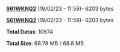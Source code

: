 [**S61WKNQ2**](/data/S61WKNQ2.txt) (19/02/23 - 11:59)- 6203 bytes

[**S61WKNQ2**](/data/S61WKNQ2.txt) (19/02/23 - 11:59)- 6203 bytes

**Total Datas**: 10674

**Total Size**: 68.78 MB / 68.8 MB